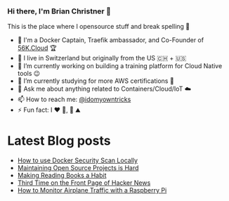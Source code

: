 ### Hi there, I'm Brian Christner 👋
This is the place where I opensource stuff and break spelling :rofl:

- 🐳 I'm a Docker Captain, Traefik ambassador, and Co-Founder of [56K.Cloud](https://56k.cloud) :trophy:
- 📍 I live in Switzerland but originally from the US :switzerland: + :us:
- 🔭 I’m currently working on building a training platform for Cloud Native tools :wink:
- 🌱 I’m currently studying for more AWS certifications :book:
- 💬 Ask me about anything related to Containers/Cloud/IoT :cloud:
- 📫 How to reach me: [@idomyowntricks](https://twitter.com/idomyowntricks)
- ⚡ Fun fact: I :heart: :bicyclist:, :ski: :mountain:

# Latest Blog posts
<!-- BLOG-POST-LIST:START -->
- [How to use Docker Security Scan Locally](https://brianchristner.io/how-to-use-docker-scan/)
- [Maintaining Open Source Projects is Hard](https://brianchristner.io/maintaining-open-source-projects-is-hard/)
- [Making Reading Books a Habit](https://brianchristner.io/making-reading-books-a-habit/)
- [Third Time on the Front Page of Hacker News](https://brianchristner.io/thrird-time-on-front-page-of-hacker-news/)
- [How to Monitor Airplane Traffic with a Raspberry Pi](https://dev.to/vegasbrianc/how-to-monitor-airplane-traffic-with-a-raspberry-pi-109h)
<!-- BLOG-POST-LIST:END -->
